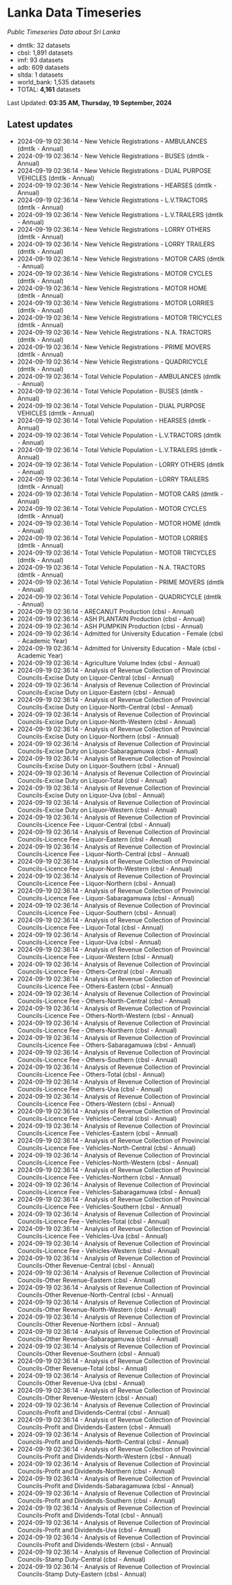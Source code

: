 # Lanka Data Timeseries
*Public Timeseries Data about Sri Lanka*

* dmtlk: 32 datasets
* cbsl: 1,891 datasets
* imf: 93 datasets
* adb: 609 datasets
* sltda: 1 datasets
* world_bank: 1,535 datasets
* TOTAL: **4,161** datasets

Last Updated: **03:35 AM, Thursday, 19 September, 2024**

## Latest updates

* 2024-09-19 02:36:14 - New Vehicle Registrations - AMBULANCES (dmtlk - Annual)
* 2024-09-19 02:36:14 - New Vehicle Registrations - BUSES (dmtlk - Annual)
* 2024-09-19 02:36:14 - New Vehicle Registrations - DUAL PURPOSE VEHICLES (dmtlk - Annual)
* 2024-09-19 02:36:14 - New Vehicle Registrations - HEARSES (dmtlk - Annual)
* 2024-09-19 02:36:14 - New Vehicle Registrations - L.V.TRACTORS (dmtlk - Annual)
* 2024-09-19 02:36:14 - New Vehicle Registrations - L.V.TRAILERS (dmtlk - Annual)
* 2024-09-19 02:36:14 - New Vehicle Registrations - LORRY OTHERS (dmtlk - Annual)
* 2024-09-19 02:36:14 - New Vehicle Registrations - LORRY TRAILERS (dmtlk - Annual)
* 2024-09-19 02:36:14 - New Vehicle Registrations - MOTOR CARS (dmtlk - Annual)
* 2024-09-19 02:36:14 - New Vehicle Registrations - MOTOR CYCLES (dmtlk - Annual)
* 2024-09-19 02:36:14 - New Vehicle Registrations - MOTOR HOME (dmtlk - Annual)
* 2024-09-19 02:36:14 - New Vehicle Registrations - MOTOR LORRIES (dmtlk - Annual)
* 2024-09-19 02:36:14 - New Vehicle Registrations - MOTOR TRICYCLES (dmtlk - Annual)
* 2024-09-19 02:36:14 - New Vehicle Registrations - N.A. TRACTORS (dmtlk - Annual)
* 2024-09-19 02:36:14 - New Vehicle Registrations - PRIME MOVERS (dmtlk - Annual)
* 2024-09-19 02:36:14 - New Vehicle Registrations - QUADRICYCLE (dmtlk - Annual)
* 2024-09-19 02:36:14 - Total Vehicle Population - AMBULANCES (dmtlk - Annual)
* 2024-09-19 02:36:14 - Total Vehicle Population - BUSES (dmtlk - Annual)
* 2024-09-19 02:36:14 - Total Vehicle Population - DUAL PURPOSE VEHICLES (dmtlk - Annual)
* 2024-09-19 02:36:14 - Total Vehicle Population - HEARSES (dmtlk - Annual)
* 2024-09-19 02:36:14 - Total Vehicle Population - L.V.TRACTORS (dmtlk - Annual)
* 2024-09-19 02:36:14 - Total Vehicle Population - L.V.TRAILERS (dmtlk - Annual)
* 2024-09-19 02:36:14 - Total Vehicle Population - LORRY OTHERS (dmtlk - Annual)
* 2024-09-19 02:36:14 - Total Vehicle Population - LORRY TRAILERS (dmtlk - Annual)
* 2024-09-19 02:36:14 - Total Vehicle Population - MOTOR CARS (dmtlk - Annual)
* 2024-09-19 02:36:14 - Total Vehicle Population - MOTOR CYCLES (dmtlk - Annual)
* 2024-09-19 02:36:14 - Total Vehicle Population - MOTOR HOME (dmtlk - Annual)
* 2024-09-19 02:36:14 - Total Vehicle Population - MOTOR LORRIES (dmtlk - Annual)
* 2024-09-19 02:36:14 - Total Vehicle Population - MOTOR TRICYCLES (dmtlk - Annual)
* 2024-09-19 02:36:14 - Total Vehicle Population - N.A. TRACTORS (dmtlk - Annual)
* 2024-09-19 02:36:14 - Total Vehicle Population - PRIME MOVERS (dmtlk - Annual)
* 2024-09-19 02:36:14 - Total Vehicle Population - QUADRICYCLE (dmtlk - Annual)
* 2024-09-19 02:36:14 - ARECANUT Production (cbsl - Annual)
* 2024-09-19 02:36:14 - ASH PLANTAIN Production (cbsl - Annual)
* 2024-09-19 02:36:14 - ASH PUMPKIN Production (cbsl - Annual)
* 2024-09-19 02:36:14 - Admitted for University Education - Female (cbsl - Academic Year)
* 2024-09-19 02:36:14 - Admitted for University Education - Male (cbsl - Academic Year)
* 2024-09-19 02:36:14 - Agriculture Volume Index (cbsl - Annual)
* 2024-09-19 02:36:14 - Analysis of Revenue Collection of Provincial Councils-Excise Duty on Liquor-Central (cbsl - Annual)
* 2024-09-19 02:36:14 - Analysis of Revenue Collection of Provincial Councils-Excise Duty on Liquor-Eastern (cbsl - Annual)
* 2024-09-19 02:36:14 - Analysis of Revenue Collection of Provincial Councils-Excise Duty on Liquor-North-Central (cbsl - Annual)
* 2024-09-19 02:36:14 - Analysis of Revenue Collection of Provincial Councils-Excise Duty on Liquor-North-Western (cbsl - Annual)
* 2024-09-19 02:36:14 - Analysis of Revenue Collection of Provincial Councils-Excise Duty on Liquor-Northern (cbsl - Annual)
* 2024-09-19 02:36:14 - Analysis of Revenue Collection of Provincial Councils-Excise Duty on Liquor-Sabaragamuwa (cbsl - Annual)
* 2024-09-19 02:36:14 - Analysis of Revenue Collection of Provincial Councils-Excise Duty on Liquor-Southern (cbsl - Annual)
* 2024-09-19 02:36:14 - Analysis of Revenue Collection of Provincial Councils-Excise Duty on Liquor-Total (cbsl - Annual)
* 2024-09-19 02:36:14 - Analysis of Revenue Collection of Provincial Councils-Excise Duty on Liquor-Uva (cbsl - Annual)
* 2024-09-19 02:36:14 - Analysis of Revenue Collection of Provincial Councils-Excise Duty on Liquor-Western (cbsl - Annual)
* 2024-09-19 02:36:14 - Analysis of Revenue Collection of Provincial Councils-Licence Fee - Liquor-Central (cbsl - Annual)
* 2024-09-19 02:36:14 - Analysis of Revenue Collection of Provincial Councils-Licence Fee - Liquor-Eastern (cbsl - Annual)
* 2024-09-19 02:36:14 - Analysis of Revenue Collection of Provincial Councils-Licence Fee - Liquor-North-Central (cbsl - Annual)
* 2024-09-19 02:36:14 - Analysis of Revenue Collection of Provincial Councils-Licence Fee - Liquor-North-Western (cbsl - Annual)
* 2024-09-19 02:36:14 - Analysis of Revenue Collection of Provincial Councils-Licence Fee - Liquor-Northern (cbsl - Annual)
* 2024-09-19 02:36:14 - Analysis of Revenue Collection of Provincial Councils-Licence Fee - Liquor-Sabaragamuwa (cbsl - Annual)
* 2024-09-19 02:36:14 - Analysis of Revenue Collection of Provincial Councils-Licence Fee - Liquor-Southern (cbsl - Annual)
* 2024-09-19 02:36:14 - Analysis of Revenue Collection of Provincial Councils-Licence Fee - Liquor-Total (cbsl - Annual)
* 2024-09-19 02:36:14 - Analysis of Revenue Collection of Provincial Councils-Licence Fee - Liquor-Uva (cbsl - Annual)
* 2024-09-19 02:36:14 - Analysis of Revenue Collection of Provincial Councils-Licence Fee - Liquor-Western (cbsl - Annual)
* 2024-09-19 02:36:14 - Analysis of Revenue Collection of Provincial Councils-Licence Fee - Others-Central (cbsl - Annual)
* 2024-09-19 02:36:14 - Analysis of Revenue Collection of Provincial Councils-Licence Fee - Others-Eastern (cbsl - Annual)
* 2024-09-19 02:36:14 - Analysis of Revenue Collection of Provincial Councils-Licence Fee - Others-North-Central (cbsl - Annual)
* 2024-09-19 02:36:14 - Analysis of Revenue Collection of Provincial Councils-Licence Fee - Others-North-Western (cbsl - Annual)
* 2024-09-19 02:36:14 - Analysis of Revenue Collection of Provincial Councils-Licence Fee - Others-Northern (cbsl - Annual)
* 2024-09-19 02:36:14 - Analysis of Revenue Collection of Provincial Councils-Licence Fee - Others-Sabaragamuwa (cbsl - Annual)
* 2024-09-19 02:36:14 - Analysis of Revenue Collection of Provincial Councils-Licence Fee - Others-Southern (cbsl - Annual)
* 2024-09-19 02:36:14 - Analysis of Revenue Collection of Provincial Councils-Licence Fee - Others-Total (cbsl - Annual)
* 2024-09-19 02:36:14 - Analysis of Revenue Collection of Provincial Councils-Licence Fee - Others-Uva (cbsl - Annual)
* 2024-09-19 02:36:14 - Analysis of Revenue Collection of Provincial Councils-Licence Fee - Others-Western (cbsl - Annual)
* 2024-09-19 02:36:14 - Analysis of Revenue Collection of Provincial Councils-Licence Fee - Vehicles-Central (cbsl - Annual)
* 2024-09-19 02:36:14 - Analysis of Revenue Collection of Provincial Councils-Licence Fee - Vehicles-Eastern (cbsl - Annual)
* 2024-09-19 02:36:14 - Analysis of Revenue Collection of Provincial Councils-Licence Fee - Vehicles-North-Central (cbsl - Annual)
* 2024-09-19 02:36:14 - Analysis of Revenue Collection of Provincial Councils-Licence Fee - Vehicles-North-Western (cbsl - Annual)
* 2024-09-19 02:36:14 - Analysis of Revenue Collection of Provincial Councils-Licence Fee - Vehicles-Northern (cbsl - Annual)
* 2024-09-19 02:36:14 - Analysis of Revenue Collection of Provincial Councils-Licence Fee - Vehicles-Sabaragamuwa (cbsl - Annual)
* 2024-09-19 02:36:14 - Analysis of Revenue Collection of Provincial Councils-Licence Fee - Vehicles-Southern (cbsl - Annual)
* 2024-09-19 02:36:14 - Analysis of Revenue Collection of Provincial Councils-Licence Fee - Vehicles-Total (cbsl - Annual)
* 2024-09-19 02:36:14 - Analysis of Revenue Collection of Provincial Councils-Licence Fee - Vehicles-Uva (cbsl - Annual)
* 2024-09-19 02:36:14 - Analysis of Revenue Collection of Provincial Councils-Licence Fee - Vehicles-Western (cbsl - Annual)
* 2024-09-19 02:36:14 - Analysis of Revenue Collection of Provincial Councils-Other Revenue-Central (cbsl - Annual)
* 2024-09-19 02:36:14 - Analysis of Revenue Collection of Provincial Councils-Other Revenue-Eastern (cbsl - Annual)
* 2024-09-19 02:36:14 - Analysis of Revenue Collection of Provincial Councils-Other Revenue-North-Central (cbsl - Annual)
* 2024-09-19 02:36:14 - Analysis of Revenue Collection of Provincial Councils-Other Revenue-North-Western (cbsl - Annual)
* 2024-09-19 02:36:14 - Analysis of Revenue Collection of Provincial Councils-Other Revenue-Northern (cbsl - Annual)
* 2024-09-19 02:36:14 - Analysis of Revenue Collection of Provincial Councils-Other Revenue-Sabaragamuwa (cbsl - Annual)
* 2024-09-19 02:36:14 - Analysis of Revenue Collection of Provincial Councils-Other Revenue-Southern (cbsl - Annual)
* 2024-09-19 02:36:14 - Analysis of Revenue Collection of Provincial Councils-Other Revenue-Total (cbsl - Annual)
* 2024-09-19 02:36:14 - Analysis of Revenue Collection of Provincial Councils-Other Revenue-Uva (cbsl - Annual)
* 2024-09-19 02:36:14 - Analysis of Revenue Collection of Provincial Councils-Other Revenue-Western (cbsl - Annual)
* 2024-09-19 02:36:14 - Analysis of Revenue Collection of Provincial Councils-Profit and Dividends-Central (cbsl - Annual)
* 2024-09-19 02:36:14 - Analysis of Revenue Collection of Provincial Councils-Profit and Dividends-Eastern (cbsl - Annual)
* 2024-09-19 02:36:14 - Analysis of Revenue Collection of Provincial Councils-Profit and Dividends-North-Central (cbsl - Annual)
* 2024-09-19 02:36:14 - Analysis of Revenue Collection of Provincial Councils-Profit and Dividends-North-Western (cbsl - Annual)
* 2024-09-19 02:36:14 - Analysis of Revenue Collection of Provincial Councils-Profit and Dividends-Northern (cbsl - Annual)
* 2024-09-19 02:36:14 - Analysis of Revenue Collection of Provincial Councils-Profit and Dividends-Sabaragamuwa (cbsl - Annual)
* 2024-09-19 02:36:14 - Analysis of Revenue Collection of Provincial Councils-Profit and Dividends-Southern (cbsl - Annual)
* 2024-09-19 02:36:14 - Analysis of Revenue Collection of Provincial Councils-Profit and Dividends-Total (cbsl - Annual)
* 2024-09-19 02:36:14 - Analysis of Revenue Collection of Provincial Councils-Profit and Dividends-Uva (cbsl - Annual)
* 2024-09-19 02:36:14 - Analysis of Revenue Collection of Provincial Councils-Profit and Dividends-Western (cbsl - Annual)
* 2024-09-19 02:36:14 - Analysis of Revenue Collection of Provincial Councils-Stamp Duty-Central (cbsl - Annual)
* 2024-09-19 02:36:14 - Analysis of Revenue Collection of Provincial Councils-Stamp Duty-Eastern (cbsl - Annual)